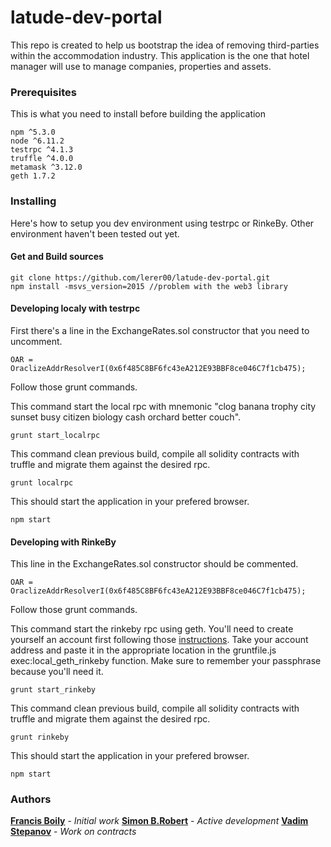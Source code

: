 # latude-dev-portal

This repo is created to help us bootstrap the idea of removing third-parties within the accommodation industry. This application is the one that hotel manager will use to manage companies, properties and assets.

### Prerequisites

This is what you need to install before building the application

```
npm ^5.3.0
node ^6.11.2
testrpc ^4.1.3
truffle ^4.0.0
metamask ^3.12.0
geth 1.7.2
```

### Installing

Here's how to setup you dev environment using testrpc or RinkeBy. Other environment haven't been tested out yet.

#### Get and Build sources

```
git clone https://github.com/lerer00/latude-dev-portal.git
npm install -msvs_version=2015 //problem with the web3 library
```

#### Developing localy with testrpc

First there's a line in the ExchangeRates.sol constructor that you need to uncomment.
```
OAR = OraclizeAddrResolverI(0x6f485C8BF6fc43eA212E93BBF8ce046C7f1cb475);
```

Follow those grunt commands.

This command start the local rpc with mnemonic "clog banana trophy city sunset busy citizen biology cash orchard better couch".
```
grunt start_localrpc
```
This command clean previous build, compile all solidity contracts with truffle and migrate them against the desired rpc.
```
grunt localrpc
```
This should start the application in your prefered browser.
```
npm start
```

#### Developing with RinkeBy

This line in the ExchangeRates.sol constructor should be commented.
```
OAR = OraclizeAddrResolverI(0x6f485C8BF6fc43eA212E93BBF8ce046C7f1cb475);
```

Follow those grunt commands.

This command start the rinkeby rpc using geth. You'll need to create yourself an account first following those [instructions](https://github.com/ethereum/go-ethereum/wiki/Managing-your-accounts#creating-an-account). Take your account address and paste it in the appropriate location in the gruntfile.js exec:local_geth_rinkeby function. Make sure to remember your passphrase because you'll need it.
```
grunt start_rinkeby
```
This command clean previous build, compile all solidity contracts with truffle and migrate them against the desired rpc.
```
grunt rinkeby
```
This should start the application in your prefered browser.
```
npm start
```

### Authors

[**Francis Boily**](https://github.com/lerer00) - *Initial work*
[**Simon B.Robert**](https://github.com/carte7000) - *Active development*
[**Vadim Stepanov**](https://github.com/vadimkerr) - *Work on contracts*

